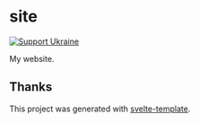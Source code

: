 # site

[![Support Ukraine](https://badgen.net/badge/support/UKRAINE/?color=0057B8&labelColor=FFD700)](https://war.ukraine.ua/support-ukraine/)

My website.

## Thanks

This project was generated with [svelte-template](https://github.com/PerchunPak/svelte-template).
